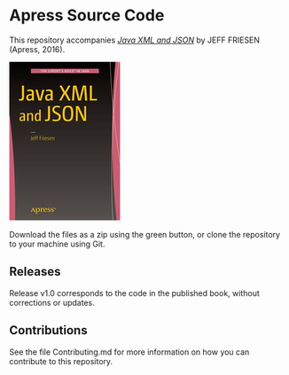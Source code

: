 # Apress Source Code

This repository accompanies [*Java XML and JSON*](http://www.apress.com/9781484219157) by JEFF FRIESEN (Apress, 2016).

![Cover image](9781484219157.jpg)

Download the files as a zip using the green button, or clone the repository to your machine using Git.

## Releases

Release v1.0 corresponds to the code in the published book, without corrections or updates.

## Contributions

See the file Contributing.md for more information on how you can contribute to this repository.
